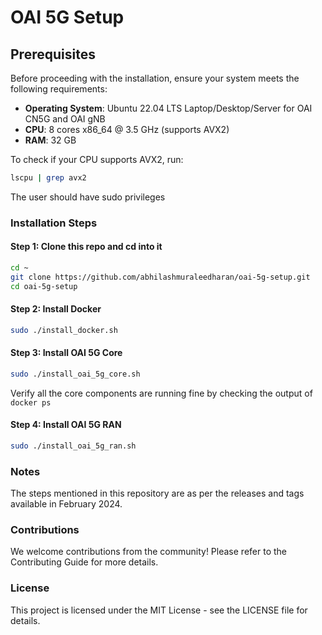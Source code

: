 # OAI 5G Setup

## Prerequisites

Before proceeding with the installation, ensure your system meets the following requirements:

- **Operating System**: Ubuntu 22.04 LTS Laptop/Desktop/Server for OAI CN5G and OAI gNB
- **CPU**: 8 cores x86_64 @ 3.5 GHz (supports AVX2)
- **RAM**: 32 GB
  
To check if your CPU supports AVX2, run:
```bash
lscpu | grep avx2
```
The user should have sudo privileges


### Installation Steps

#### Step 1: Clone this repo and cd into it
```bash
cd ~
git clone https://github.com/abhilashmuraleedharan/oai-5g-setup.git
cd oai-5g-setup
```

#### Step 2: Install Docker
```bash
sudo ./install_docker.sh
```

#### Step 3: Install OAI 5G Core
```bash
sudo ./install_oai_5g_core.sh
```
Verify all the core components are running fine by checking the output of `docker ps`

#### Step 4: Install OAI 5G RAN
```bash
sudo ./install_oai_5g_ran.sh
```

### Notes

The steps mentioned in this repository are as per the releases and tags available in February 2024.

### Contributions

We welcome contributions from the community! Please refer to the Contributing Guide for more details.

### License

This project is licensed under the MIT License - see the LICENSE file for details.
